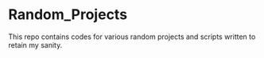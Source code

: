 # Random_Projects

This repo contains codes for various random projects and scripts written to retain my sanity.
